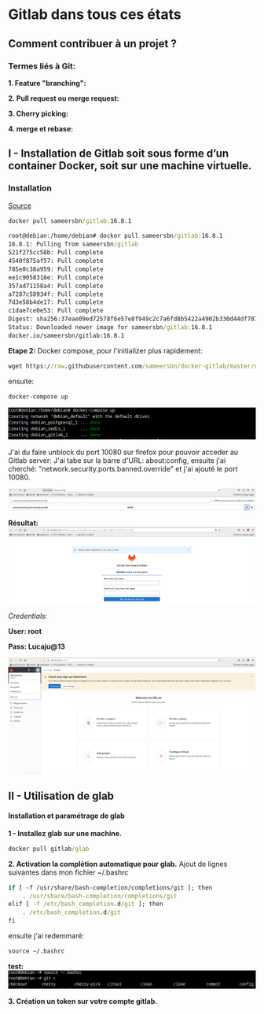 # Gitlab dans tous ces états
## Comment contribuer à un projet ?
### Termes liés à Git:

**1. Feature "branching":**

**2. Pull request ou merge request:**

**3. Cherry picking:**

**4. merge et rebase:**

## I - Installation de Gitlab soit sous forme d’un container Docker, soit sur une machine virtuelle.
### Installation
[Source](https://github.com/sameersbn/docker-gitlab)
```cmd
docker pull sameersbn/gitlab:16.8.1
```

```cmd
root@debian:/home/debian# docker pull sameersbn/gitlab:16.8.1
16.8.1: Pulling from sameersbn/gitlab
521f275cc58b: Pull complete 
4540f875af57: Pull complete 
785e0c38a959: Pull complete 
ee1c9058318e: Pull complete 
357ad71158a4: Pull complete 
a7287c58934f: Pull complete 
7d3e58b4de17: Pull complete 
c1dae7ce0e53: Pull complete 
Digest: sha256:37eae09ed72578f6e57e8f949c2c7a6fd8b5422a4902b330d44df7879c3f619d
Status: Downloaded newer image for sameersbn/gitlab:16.8.1
docker.io/sameersbn/gitlab:16.8.1
```
**Etape 2:**
Docker compose, pour l'initializer plus rapidement:

```cmd
wget https://raw.githubusercontent.com/sameersbn/docker-gitlab/master/docker-compose.yml
```
ensuite:

```cmd
docker-compose up
```
![Alt_text](../images/49.png)

J'ai du faire unblock du port 10080 sur firefox pour pouvoir acceder au Gitlab server:
J'ai tabe sur la barre d'URL: about:config, ensuite j'ai cherché: "network.security.ports.banned.override" et j'ai ajouté le port 10080.

![Alt_text](../images/48.png)

**Résultat:**
![Alt_text](../images/50.png)

*Credentials:*

**User: root** 

**Pass: Lucaju@13** 

![Alt_text](../images/51.png)

## II - Utilisation de glab
####  Installation et paramétrage de glab
**1 - Installez glab sur une machine.**

```cmd
docker pull gitlab/glab
```

**2. Activation la complétion automatique pour glab.**
Ajout de lignes suivantes dans mon fichier ~/.bashrc
```cmd
if [ -f /usr/share/bash-completion/completions/git ]; then
    . /usr/share/bash-completion/completions/git
elif [ -f /etc/bash_completion.d/git ]; then
    . /etc/bash_completion.d/git
fi
```
ensuite j'ai redemmaré:
```cmd
source ~/.bashrc
```

**test:**
![Alt_text](../images/52.png)

**3. Création un token sur votre compte gitlab.**

